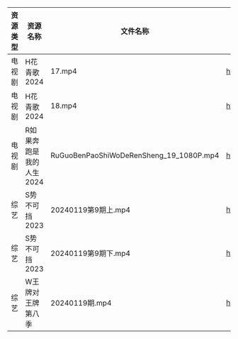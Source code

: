 | 资源类型 | 资源名称           | 文件名称                                    | 分享链接                                      | 更新时间                |
| ---- | -------------- | --------------------------------------- | ----------------------------------------- | ------------------- |
| 电视剧  | H花青歌2024       | 17.mp4                                  | https://www.alipan.com/s/fN4AxpAdDkx      | 2024-01-20 00:05:10 |
| 电视剧  | H花青歌2024       | 18.mp4                                  | https://www.alipan.com/s/fN4AxpAdDkx      | 2024-01-20 00:05:09 |
| 电视剧  | R如果奔跑是我的人生2024 | RuGuoBenPaoShiWoDeRenSheng_19_1080P.mp4 | https://www.alipan.com/s/p2ETRDrthPg      | 2024-01-20 00:05:24 |
| 综艺   | S势不可挡2023      | 20240119第9期上.mp4                        | https://www.aliyundrive.com/s/YDxMP5fStTR | 2024-01-20 00:06:14 |
| 综艺   | S势不可挡2023      | 20240119第9期下.mp4                        | https://www.aliyundrive.com/s/YDxMP5fStTR | 2024-01-20 00:06:13 |
| 综艺   | W王牌对王牌第八季      | 20240119期.mp4                           | https://www.aliyundrive.com/s/msfoWynj5eP | 2024-01-20 00:06:23 |
